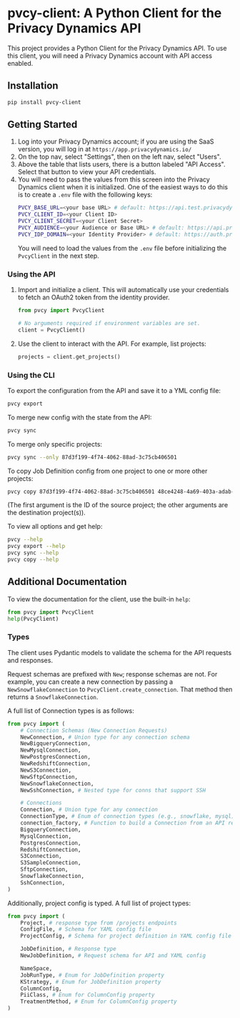 # pvcy-client: A Python Client for the Privacy Dynamics API

This project provides a Python Client for the Privacy Dynamics API. To
use this client, you will need a Privacy Dynamics account with API access
enabled.

## Installation

```sh
pip install pvcy-client
```

## Getting Started

1.  Log into your Privacy Dynamics account; if you are using the SaaS version,
    you will log in at `https://app.privacydynamics.io/`
2.  On the top nav, select "Settings", then on the left nav, select "Users".
3.  Above the table that lists users, there is a button labeled "API Access".
    Select that button to view your API credentials.
4.  You will need to pass the values from this screen into the Privacy Dynamics
    client when it is initialized. One of the easiest ways to do this is to
    create a `.env` file with the following keys:
    ```sh
    PVCY_BASE_URL=<your base URL> # default: https://api.test.privacydynamics.io
    PVCY_CLIENT_ID=<your Client ID>
    PVCY_CLIENT_SECRET=<your Client Secret>
    PVCY_AUDIENCE=<your Audience or Base URL> # default: https://api.privacydynamics.io
    PVCY_IDP_DOMAIN=<your Identity Provider> # default: https://auth.privacydynamics.io
    ```
    You will need to load the values from the `.env` file before initializing
    the `PvcyClient` in the next step.

### Using the API
1.  Import and initialize a client. This will automatically use your credentials
    to fetch an OAuth2 token from the identity provider.
    ```py
    from pvcy import PvcyClient

    # No arguments required if environment variables are set.
    client = PvcyClient()
    ```
2.  Use the client to interact with the API. For example, list projects:
    ```py
    projects = client.get_projects()
    ```

### Using the CLI

To export the configuration from the API and save it to a YML config file:

```bash
pvcy export
```

To merge new config with the state from the API:

```bash
pvcy sync
```

To merge only specific projects:

```bash
pvcy sync --only 87d3f199-4f74-4062-88ad-3c75cb406501
```

To copy Job Definition config from one project to one or more other projects:

```bash
pvcy copy 87d3f199-4f74-4062-88ad-3c75cb406501 48ce4248-4a69-403a-adab-9e8fa3464d31 814717f4-1a86-40c4-9dc4-ec53806553bc
```

(The first argument is the ID of the source project; the other arguments are the destination
project(s)).

To view all options and get help:

```bash
pvcy --help
pvcy export --help
pvcy sync --help
pvcy copy --help
```

## Additional Documentation

To view the documentation for the client, use the built-in `help`:

```py
from pvcy import PvcyClient
help(PvcyClient)
```

### Types

The client uses Pydantic models to validate the schema for the API requests and responses.

Request schemas are prefixed with `New`; response schemas are not. For example, you can
create a new connection by passing a `NewSnowflakeConnection` to `PvcyClient.create_connection`.
That method then returns a `SnowflakeConnection`.

A full list of Connection types is as follows:

```py
from pvcy import (
    # Connection Schemas (New Connection Requests)
    NewConnection, # Union type for any connection schema
    NewBigqueryConnection,
    NewMysqlConnection,
    NewPostgresConnection,
    NewRedshiftConnection,
    NewS3Connection,
    NewSftpConnection,
    NewSnowflakeConnection,
    NewSshConnection, # Nested type for conns that support SSH

    # Connections
    Connection, # Union type for any connection
    ConnectionType, # Enum of connection types (e.g., snowflake, mysql)
    connection_factory, # Function to build a Connection from an API response
    BigqueryConnection,
    MysqlConnection,
    PostgresConnection,
    RedshiftConnection,
    S3Connection,
    S3SampleConnection,
    SftpConnection,
    SnowflakeConnection,
    SshConnection,
)
```

Additionally, project config is typed. A full list of project types:

```py
from pvcy import (
    Project, # response type from /projects endpoints
    ConfigFile, # Schema for YAML config file 
    ProjectConfig, # Schema for project definition in YAML config file

    JobDefinition, # Response type
    NewJobDefinition, # Request schema for API and YAML config

    NameSpace,
    JobRunType, # Enum for JobDefinition property
    KStrategy, # Enum for JobDefinition property
    ColumnConfig,
    PiiClass, # Enum for ColumnConfig property
    TreatmentMethod, # Enum for ColumnConfig property
)
```